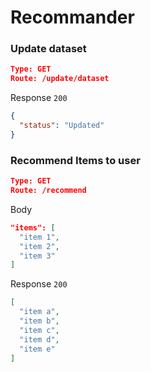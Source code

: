 # Recommander

### Update dataset
```json
Type: GET
Route: /update/dataset
```

Response `200`

```json
{
  "status": "Updated"
}
```

### Recommend Items to user
```json
Type: GET
Route: /recommend
```

Body
```json
"items": [
  "item 1",
  "item 2",
  "item 3"
]
```

 Response `200`
```json
[
  "item a",
  "item b",
  "item c",
  "item d",
  "item e"
]
```
